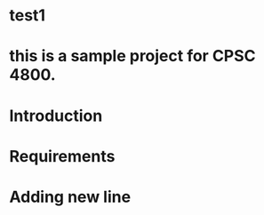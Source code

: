 # test1

# this is a sample project for CPSC 4800.

# Introduction

# Requirements

# Adding new line
